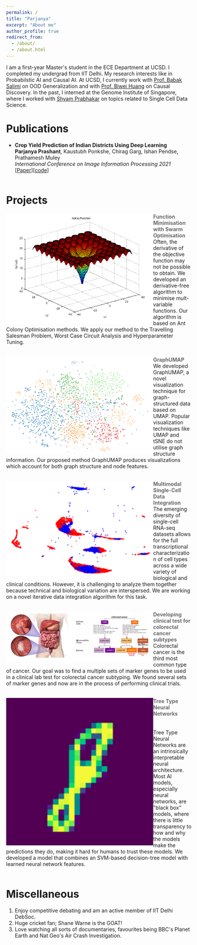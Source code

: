 ```yaml
---
permalink: /
title: "Parjanya"
excerpt: "About me"
author_profile: true
redirect_from: 
  - /about/
  - /about.html
---
```

I am a first-year Master's student in the ECE Department at UCSD. I completed my undergrad from IIT Delhi. My research interests like in Probabilstic AI and Causal AI. At UCSD, I currently work with [Prof. Babak Salimi](https://bsalimi.github.io/) on OOD Generalization and with [Prof. Biwei Huang](https://biweihuang.com/) on Causal Discovery. In the past, I interned at the Genome Institute of Singapore, where I worked with [Shyam Prabhakar](https://prabhakarlab.github.io/) on topics related to Single Cell Data Science.  

Publications 
======
+ **Crop Yield Prediction of Indian Districts Using Deep Learning** <br>
**Parjanya Prashant**, Kaustubh Ponkshe, Chirag Garg, Ishan Pendse, Prathamesh Muley <br>
*International Conference on Image Information Processing 2021* <br>
[[Paper](https://ieeexplore.ieee.org/document/9702573)][[code](https://github.com/parjanya20/CropYieldPrediction)] <br><br>


Projects
======
<p>
  <a href="https://drive.google.com/file/d/1g2Be2ZvQMEwkivFxazWQHn1y7BGiIf_X/view?usp=sharing" title="Report">
    <img align="left" src="images/ackley.png" width="400px"/>
  </a>
</p>
<span align ='center' style="color:DimGray; font-weight:700">Function Minimisation with Swarm Optimisation</span> <br>
Often, the derivative of the objective function may not be possible to obtain. We developed an derivative-free algorithm to minimise mult-variable functions. Our algorithm is based on Ant Colony Optimisation methods. We apply our method to the Travelling Salesman Problem, Worst Case Circuit Analysis and Hyperparameter Tuning.
<br clear="left"/>
<br> 
<p>
  <a href="https://docs.google.com/presentation/d/17BQ7Ux2sk3LjEgsFaRRT0t0NFfDDP5vsl2FEezAUBY4/edit?usp=sharing" title="Slides">
    <img align="left" src="images/GraphUMAP.png" width="400px"/>
  </a>
</p>
<span align ='center' style="color:DimGray; font-weight:700">GraphUMAP</span> <br>
We developed GraphUMAP, a novel visualization technique for graph-structured data based on UMAP.  Popular visualization techniques like UMAP and tSNE do not utilise graph structure information. Our proposed method GraphUMAP produces visualizations which account for both graph structure and node features. 
<br clear="left"/>
<br> 
<p>
  <a href="https://drive.google.com/file/d/19xnHzSFD6JfazYlSe4bHPC6HX1BqbrZi/view?usp=sharing" title="Brief Report">
    <img align="left" src="images/DataIntegration.png" width="400px"/>
  </a>
</p>
<span align ='center' style="color:DimGray; font-weight:700">Multimodal Single-Cell Data Integration</span> <br>
The emerging diversity of single-cell RNA-seq datasets allows for the full transcriptional characterization of cell types across a wide variety of biological and clinical conditions. However, it is challenging to analyze them together because technical and biological variation are interspersed. 
We are working on a novel iterative data integration algorithm for this task.
<br clear="left"/>
<br> 
<p>
  <a href="" title="Slides">
    <img align="left" src="images/CRC.png" width="400px"/>
  </a>
</p>
<span align ='center' style="color:DimGray; font-weight:700">Developing clinical test for colorectal cancer subtypes</span> <br>
Colorectal cancer is the third most common type of cancer. Our goal was to find a multiple sets of marker genes to be used in a clinical lab test for colorectal cancer subtyping. We found several sets of marker genes and now are in the process of performing clinical trials.
<br clear="left"/>
<br> 
<p>
  <a href="" title="Brief Report">
    <img align="left" src="images/TreeTypeNeuralNetwork.png" width="400px"/>
  </a>
</p>
<span align ='center' style="color:DimGray; font-weight:700">Tree Type Neural Networks</span> <br>
<br>
<br>
Tree Type Neural Networks are an intrinsically interpretable neural architecture. Most AI models, especially neural networks, are "black box" models, where there is little transparency to how and why the models make the predictions they do, making it hard for humans to trust these models. We developed a model that combines an SVM-based decision-tree model with learned neural network features. 

<br clear="left"/>
<br> 



Miscellaneous
======
1. Enjoy competitive debating and am an active member of IIT Delhi DebSoc.
2. Huge cricket fan; Shane Warne is the GOAT!
3. Love watching all sorts of documentaries, favourites being BBC's Planet Earth and Nat Geo's Air Crash Investigation.


